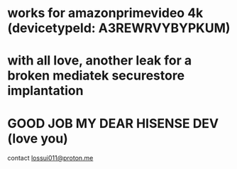 # works for amazonprimevideo 4k (devicetypeId: A3REWRVYBYPKUM)
# with all love, another leak for a broken mediatek securestore implantation
# GOOD JOB MY DEAR HISENSE DEV (love you)
contact lossui011@proton.me
